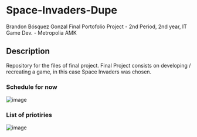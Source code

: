 # Space-Invaders-Dupe
Brandon Bósquez Gonzal
Final Portofolio Project - 2nd Period, 2nd year, IT Game Dev. - Metropolia AMK
## Description
Repository for the files of final project. Final Project consists on developing / recreating a game, in this case Space Invaders was chosen.


### Schedule for now		
![image](https://github.com/Brandonbosquez/Space-Invaders-Dupe/assets/111736314/bdd59bfd-765d-4115-9c29-85f52bff5630)

### List of priotiries	
![image](https://github.com/Brandonbosquez/Space-Invaders-Dupe/assets/111736314/786a677c-d067-483a-a6d0-b999c444e7f5)


